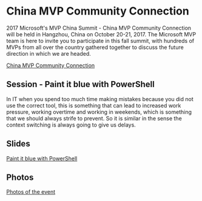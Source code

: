 # China MVP Community Connection
2017 Microsoft's MVP China Summit - China MVP Community Connection will be held in Hangzhou, China on October 20-21, 2017. The Microsoft MVP team is here to invite you to participate in this fall summit, with hundreds of MVPs from all over the country gathered together to discuss the future direction in which we are headed.

[China MVP Community Connection](https://www.microsoft.com/China/MVP/comcamp/2017/index.html)

## Session - Paint it blue with PowerShell
In IT when you spend too much time making mistakes because you did not use the correct tool, this is something that can lead to increased work pressure, working overtime and working in weekends, which is something that we should always strife to prevent. So it is similar in the sense the context switching is always going to give us delays.

## Slides
[Paint it blue with PowerShell](https://github.com/jaapbrasser/Events/blob/master/2017-10-21_China_MVP_CC/)

## Photos
[Photos of the event]()